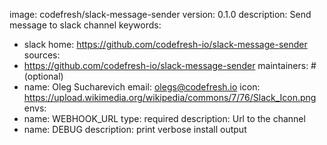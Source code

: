 image: codefresh/slack-message-sender
version: 0.1.0
description: Send message to slack channel
keywords:
  - slack
home: https://github.com/codefresh-io/slack-message-sender
sources:
  - https://github.com/codefresh-io/slack-message-sender
maintainers: # (optional)
  - name: Oleg Sucharevich
    email: olegs@codefresh.io
icon: https://upload.wikimedia.org/wikipedia/commons/7/76/Slack_Icon.png
envs:
  - name: WEBHOOK_URL
    type: required
    description: Url to the channel
  - name: DEBUG
    description: print verbose install output